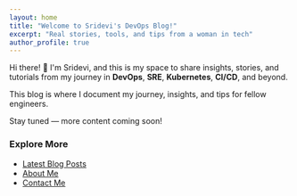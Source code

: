 ```yaml
---
layout: home
title: "Welcome to Sridevi's DevOps Blog!"
excerpt: "Real stories, tools, and tips from a woman in tech"
author_profile: true
---
```


Hi there! 👋 I'm Sridevi, and this is my space to share insights, stories, and tutorials from my journey in **DevOps**, **SRE**, **Kubernetes**, **CI/CD**, and beyond.

This blog is where I document my journey, insights, and tips for fellow engineers.

Stay tuned — more content coming soon!

### Explore More

- [Latest Blog Posts](/posts/)  
- [About Me](/about/)  
- [Contact Me](mailto:sridevisandeep.pochu@gmail.com)  


